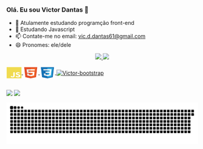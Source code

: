 ### Olá. Eu sou Victor Dantas 👋

- 🔭 Atulamente estudando programção front-end
- 🌱 Estudando Javascript
- 📫 Contate-me no email: vic.d.dantas61@gmail.com
- 😄 Pronomes: ele/dele

<div align="center">
  <a href="https://github.com/victorddantas">
  <img height="180em" src="https://github-readme-stats.vercel.app/api?username=victorddantas&show_icons=true&theme=dark&include_all_commits=true&count_private=true"/>
  <img height="180em" src="https://github-readme-stats.vercel.app/api/top-langs/?username=victorddantas&layout=compact&langs_count=7&theme=dark"/>
</div>
  
<div style="display: inline_block"><br>
  <img align="center" alt="Victor-Js" height="30" width="40" src="https://raw.githubusercontent.com/devicons/devicon/master/icons/javascript/javascript-plain.svg">
  <img align="center" alt="Victor-HTML" height="30" width="40" src="https://raw.githubusercontent.com/devicons/devicon/master/icons/html5/html5-original.svg">
  <img align="center" alt="Victor-CSS" height="30" width="40" src="https://raw.githubusercontent.com/devicons/devicon/master/icons/css3/css3-original.svg">
  <img align="center" alt="Victor-bootstrap" height="30" width="40" src="https://cdn.jsdelivr.net/gh/devicons/devicon/icons/bootstrap/bootstrap-original.svg" />        
</div>
  
  ##
  
<div> 
<a href = "mailto:vic.d.dantas61@gmail.com."><img src="https://img.shields.io/badge/-Gmail-%23333?style=for-the-badge&logo=gmail&logoColor=white" target="_blank"></a>
<a href="https://www.linkedin.com/in/victordominguesdantas" target="_blank"><img src="https://img.shields.io/badge/-LinkedIn-%230077B5?style=for-the-badge&logo=linkedin&logoColor=white" target="_blank"></a> 
  
  
 ![Snake animation](https://github.com/victorddantas/victorddantas/blob/output/github-contribution-grid-snake.svg)
</div>
